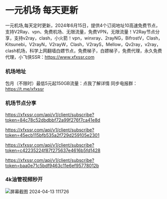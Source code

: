 # 一元机场 每天更新

一元机场,每天定时更新，2024年6月15日，提供4个订阅地址10高速免费节点，支持V2Ray、vpn、免费机场、无限流量，免费VPN，无限流量！V2Ray节点分享，支持v2ray，clash，小火箭！vpn，winxray、2rayNG，BifrostV，Clash，Kitsunebi，V2rayN，V2rayW，Clash，V2rayS，Mellow，Qv2ray，v2ray，clash机场，科学上网翻墙白嫖节点，免费梯子，白嫖梯子，免费代理，永久免费代理，小飞侠SSR：https://www.xfxssr.com
### 机场地址

包月（不限时）最低5元起150GB流量：点我了解详情
同步电报群：https://t.me/xfxssr

### 机场节点分享

https://xfxssr.com/api/v1/client/subscribe?token=84c78c52dbdbbf72a99f276f7ca41e8d

https://xfxssr.com/api/v1/client/subscribe?token=45ecb115bfb535a2f729d259105e2301

https://xfxssr.com/api/v1/client/subscribe?token=c42235224f87f275637e4616b5fd1428

https://xfxssr.com/api/v1/client/subscribe?token=baa0e71c5bdf9463c11e6ef95778012b




### 4k油管视频秒开

![屏幕截图 2024-04-13 111726](https://github.com/xfxssr/ssnode/assets/160599155/38ebd832-e0a3-40fc-a3be-008cf5103b34)


